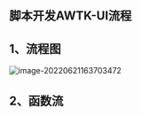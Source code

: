 ## 脚本开发AWTK-UI流程

## 1、流程图

![image-20220621163703472](https://pic-1304959529.cos.ap-guangzhou.myqcloud.com/DB/image-20220621163703472.png)

## 2、函数流

